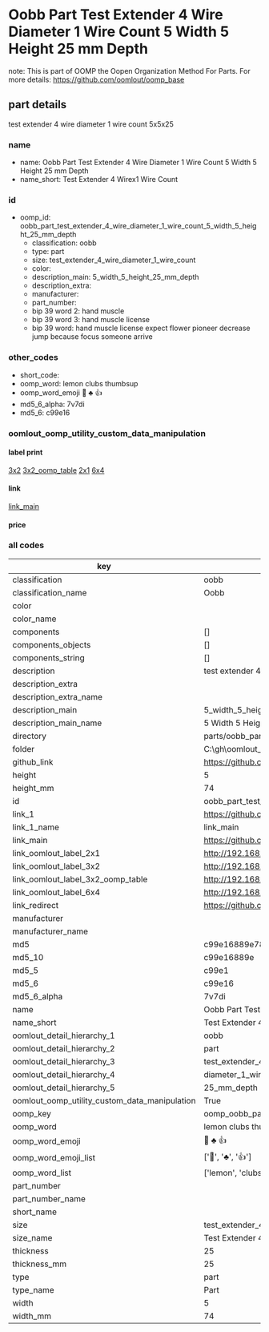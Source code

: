 # Oobb Part Test Extender 4 Wire Diameter 1 Wire Count 5 Width 5 Height 25 mm Depth  

note: This is part of OOMP the Oopen Organization Method For Parts. For more details: https://github.com/oomlout/oomp_base

##  part details
  



test extender 4 wire diameter 1 wire count 5x5x25



### name
* name: Oobb Part Test Extender 4 Wire Diameter 1 Wire Count 5 Width 5 Height 25 mm Depth
* name_short: Test Extender 4 Wirex1 Wire Count
### id
* oomp_id: oobb_part_test_extender_4_wire_diameter_1_wire_count_5_width_5_height_25_mm_depth
  * classification: oobb
  * type: part
  * size: test_extender_4_wire_diameter_1_wire_count
  * color: 
  * description_main: 5_width_5_height_25_mm_depth
  * description_extra: 
  * manufacturer: 
  * part_number: 
  * bip 39 word 2: hand muscle
  * bip 39 word 3: hand muscle license
  * bip 39 word: hand muscle license expect flower pioneer decrease jump because focus someone arrive

### other_codes
* short_code: 
* oomp_word: lemon clubs thumbsup
* oomp_word_emoji :lemon: :clubs: :thumbsup:
* md5_6_alpha: 7v7di
* md5_6: c99e16






### oomlout_oomp_utility_custom_data_manipulation
#### label print
[3x2](http://192.168.1.245:1112/?label=oomp%207v7di)
[3x2_oomp_table](http://192.168.1.108:1112/?label=oomp%207v7di)
[2x1](http://192.168.1.242:1112/?label=oomp%207v7di)
[6x4](http://192.168.1.55:1112/?label=oomp%207v7di)    

#### link

[link_main](https://github.com/oomlout/oomlout_oobb_version_4_generated_parts/tree/main/navigation_oomp/oobb/part/test_extender_4_wire_diameter_1_wire_count/5_width_5_height_25_mm_depth/part)                              

#### price







### all codes 
| key | value |  
| --- | --- |  
| classification | oobb |  
| classification_name | Oobb |  
| color |  |  
| color_name |  |  
| components | [] |  
| components_objects | [] |  
| components_string | [] |  
| description | test extender 4 wire diameter 1 wire count 5x5x25 |  
| description_extra |  |  
| description_extra_name |  |  
| description_main | 5_width_5_height_25_mm_depth |  
| description_main_name | 5 Width 5 Height 25 mm Depth |  
| directory | parts/oobb_part_test_extender_4_wire_diameter_1_wire_count_5_width_5_height_25_mm_depth |  
| folder | C:\gh\oomlout_oobb_version_4_generated_parts\parts\oobb_part_test_extender_4_wire_diameter_1_wire_count_5_width_5_height_25_mm_depth |  
| github_link | https://github.com/oomlout/oomlout_oomp_part_src/tree/main/parts/oobb_part_test_extender_4_wire_diameter_1_wire_count_5_width_5_height_25_mm_depth |  
| height | 5 |  
| height_mm | 74 |  
| id | oobb_part_test_extender_4_wire_diameter_1_wire_count_5_width_5_height_25_mm_depth |  
| link_1 | https://github.com/oomlout/oomlout_oobb_version_4_generated_parts/tree/main/navigation_oomp/oobb/part/test_extender_4_wire_diameter_1_wire_count/5_width_5_height_25_mm_depth/part |  
| link_1_name | link_main |  
| link_main | https://github.com/oomlout/oomlout_oobb_version_4_generated_parts/tree/main/navigation_oomp/oobb/part/test_extender_4_wire_diameter_1_wire_count/5_width_5_height_25_mm_depth/part |  
| link_oomlout_label_2x1 | http://192.168.1.242:1112/?label=oomp%207v7di |  
| link_oomlout_label_3x2 | http://192.168.1.245:1112/?label=oomp%207v7di |  
| link_oomlout_label_3x2_oomp_table | http://192.168.1.108:1112/?label=oomp%207v7di |  
| link_oomlout_label_6x4 | http://192.168.1.55:1112/?label=oomp%207v7di |  
| link_redirect | https://github.com/oomlout/oomlout_oobb_version_4_generated_parts/tree/main/parts/oobb_test_extender_4_wire_diameter_1_wire_count_05_05_25 |  
| manufacturer |  |  
| manufacturer_name |  |  
| md5 | c99e16889e78e72694acc50502646346 |  
| md5_10 | c99e16889e |  
| md5_5 | c99e1 |  
| md5_6 | c99e16 |  
| md5_6_alpha | 7v7di |  
| name | Oobb Part Test Extender 4 Wire Diameter 1 Wire Count 5 Width 5 Height 25 mm Depth |  
| name_short | Test Extender 4 Wirex1 Wire Count |  
| oomlout_detail_hierarchy_1 | oobb |  
| oomlout_detail_hierarchy_2 | part |  
| oomlout_detail_hierarchy_3 | test_extender_4_wire |  
| oomlout_detail_hierarchy_4 | diameter_1_wire_count |  
| oomlout_detail_hierarchy_5 | 25_mm_depth |  
| oomlout_oomp_utility_custom_data_manipulation | True |  
| oomp_key | oomp_oobb_part_test_extender_4_wire_diameter_1_wire_count_5_width_5_height_25_mm_depth |  
| oomp_word | lemon clubs thumbsup |  
| oomp_word_emoji | :lemon: :clubs: :thumbsup: |  
| oomp_word_emoji_list | [':lemon:', ':clubs:', ':thumbsup:'] |  
| oomp_word_list | ['lemon', 'clubs', 'thumbsup'] |  
| part_number |  |  
| part_number_name |  |  
| short_name |  |  
| size | test_extender_4_wire_diameter_1_wire_count |  
| size_name | Test Extender 4 Wire Diameter 1 Wire Count |  
| thickness | 25 |  
| thickness_mm | 25 |  
| type | part |  
| type_name | Part |  
| width | 5 |  
| width_mm | 74 |  
